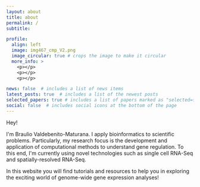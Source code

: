 ```yaml
---
layout: about
title: about
permalink: /
subtitle:

profile:
  align: left
  image: img467_cmp_V2.png
  image_circular: true # crops the image to make it circular
  more_info: >
    <p></p>
    <p></p>
    <p></p>

news: false  # includes a list of news items
latest_posts: true  # includes a list of the newest posts
selected_papers: true # includes a list of papers marked as "selected={true}"
social: false  # includes social icons at the bottom of the page
---
```


Hey!

I'm Braulio Valdebenito-Maturana. I apply bioinformatics to scientific problems. Particularly, my research focus is the development and application of computational methods to understand gene regulation. To this end, I'm currently using novel technologies such as single cell RNA-Seq and spatially-resolved RNA-Seq.

In this website you will find tutorials and resources to help you in exploring the exciting world of genome-wide gene expression analyses!


